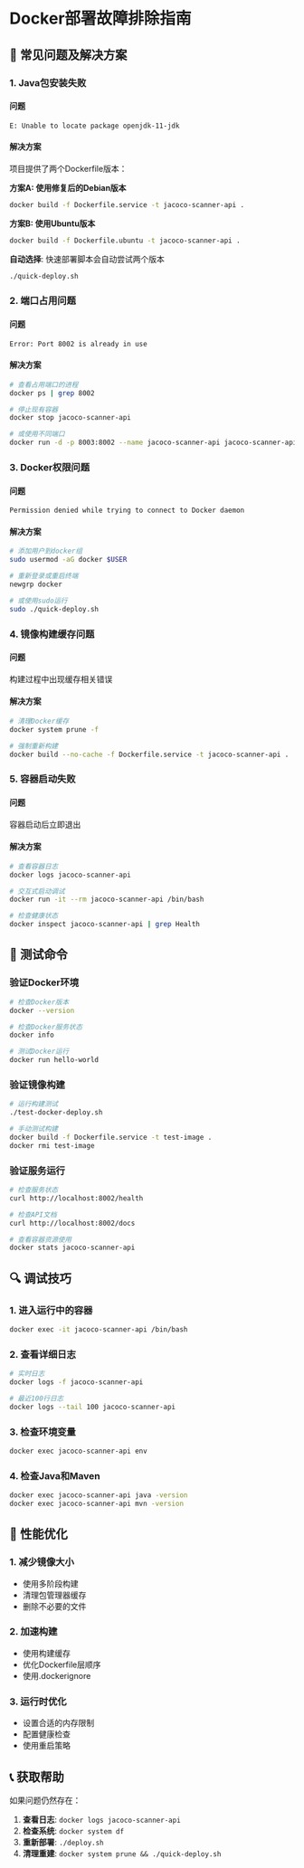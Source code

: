 # Docker部署故障排除指南

## 🔧 常见问题及解决方案

### 1. Java包安装失败

#### 问题
```
E: Unable to locate package openjdk-11-jdk
```

#### 解决方案
项目提供了两个Dockerfile版本：

**方案A: 使用修复后的Debian版本**
```bash
docker build -f Dockerfile.service -t jacoco-scanner-api .
```

**方案B: 使用Ubuntu版本**
```bash
docker build -f Dockerfile.ubuntu -t jacoco-scanner-api .
```

**自动选择**: 快速部署脚本会自动尝试两个版本
```bash
./quick-deploy.sh
```

### 2. 端口占用问题

#### 问题
```
Error: Port 8002 is already in use
```

#### 解决方案
```bash
# 查看占用端口的进程
docker ps | grep 8002

# 停止现有容器
docker stop jacoco-scanner-api

# 或使用不同端口
docker run -d -p 8003:8002 --name jacoco-scanner-api jacoco-scanner-api
```

### 3. Docker权限问题

#### 问题
```
Permission denied while trying to connect to Docker daemon
```

#### 解决方案
```bash
# 添加用户到docker组
sudo usermod -aG docker $USER

# 重新登录或重启终端
newgrp docker

# 或使用sudo运行
sudo ./quick-deploy.sh
```

### 4. 镜像构建缓存问题

#### 问题
构建过程中出现缓存相关错误

#### 解决方案
```bash
# 清理Docker缓存
docker system prune -f

# 强制重新构建
docker build --no-cache -f Dockerfile.service -t jacoco-scanner-api .
```

### 5. 容器启动失败

#### 问题
容器启动后立即退出

#### 解决方案
```bash
# 查看容器日志
docker logs jacoco-scanner-api

# 交互式启动调试
docker run -it --rm jacoco-scanner-api /bin/bash

# 检查健康状态
docker inspect jacoco-scanner-api | grep Health
```

## 🧪 测试命令

### 验证Docker环境
```bash
# 检查Docker版本
docker --version

# 检查Docker服务状态
docker info

# 测试Docker运行
docker run hello-world
```

### 验证镜像构建
```bash
# 运行构建测试
./test-docker-deploy.sh

# 手动测试构建
docker build -f Dockerfile.service -t test-image .
docker rmi test-image
```

### 验证服务运行
```bash
# 检查服务状态
curl http://localhost:8002/health

# 检查API文档
curl http://localhost:8002/docs

# 查看容器资源使用
docker stats jacoco-scanner-api
```

## 🔍 调试技巧

### 1. 进入运行中的容器
```bash
docker exec -it jacoco-scanner-api /bin/bash
```

### 2. 查看详细日志
```bash
# 实时日志
docker logs -f jacoco-scanner-api

# 最近100行日志
docker logs --tail 100 jacoco-scanner-api
```

### 3. 检查环境变量
```bash
docker exec jacoco-scanner-api env
```

### 4. 检查Java和Maven
```bash
docker exec jacoco-scanner-api java -version
docker exec jacoco-scanner-api mvn -version
```

## 🚀 性能优化

### 1. 减少镜像大小
- 使用多阶段构建
- 清理包管理器缓存
- 删除不必要的文件

### 2. 加速构建
- 使用构建缓存
- 优化Dockerfile层顺序
- 使用.dockerignore

### 3. 运行时优化
- 设置合适的内存限制
- 配置健康检查
- 使用重启策略

## 📞 获取帮助

如果问题仍然存在：

1. **查看日志**: `docker logs jacoco-scanner-api`
2. **检查系统**: `docker system df`
3. **重新部署**: `./deploy.sh`
4. **清理重建**: `docker system prune && ./quick-deploy.sh`
